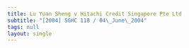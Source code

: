 ```yaml
---
title: Lu Yuan Sheng v Hitachi Credit Singapore Pte Ltd
subtitle: "[2004] SGHC 118 / 04\_June\_2004"
tags: null
layout: single
---
```


